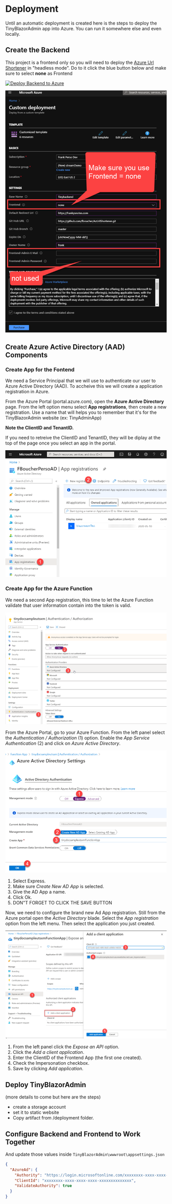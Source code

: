 # Deployment

 Until an automatic deployment is created here is the steps to deploy the TinyBlazorAdmin app into Azure. You can run it somewhere else and even locally.

## Create the Backend

This project is a frontend only so you will need to deploy the [Azure Url Shortener](https://github.com/FBoucher/AzUrlShortener) in "headless mode". Do to it click the blue button below and make sure to select **none** as Frontend

[![Deploy Backend to Azure](https://aka.ms/deploytoazurebutton)](https://portal.azure.com/?WT.mc_id=urlshortener-github-frbouche#create/Microsoft.Template/uri/https%3A%2F%2Fraw.githubusercontent.com%2FFBoucher%2FAzUrlShortener%2Fvnext%2Fdeployment%2FazureDeploy.json)

![CreateBackend][CreateBackend]

## Create Azure Active Directory (AAD) Components

### Create App for the Fontend

We need a Service Principal that we will use to authenticate our user to Azure Active Directory (AAD). To accheive this we will create a application registration in Azure.

From the Azure Portal (portal.azure.com), open the **Azure Active Directory** page. From the left option menu select **App registrations**, then create a new registration. Use a name that will helps you to remember that it's for the TinyBlazorAdmin website (ex: 
TinyAdminApp)

**Note the ClientID and TenantID.**

If you need to retreive the ClientID and TenantID, they will be diplay at the top of the page once you select an app in the portal.

![Create a new registration][newRegistration]


### Create App for the Azure Function

We need a second App registration, this time to let the Azure Function validate that user information contain into the token is valid.

![First steps to create the AD App registration][azFunction_Auth_step1]

From the Azure Portal, go to your Azure Function. From the left panel select the *Authentication / Authorization* (1) option. Enable the *App Service Authentication* (2) and click on *Azure Active Directory*.

![Configuring the App registration][azFunction_Auth_step2]

1. Select Express.
2. Make sure *Create New AD App* is selected.
3. Give the AD App a name.
4. Click Ok.
5. DON"T FORGET TO CLICK THE SAVE BUTTON

Now, we need to configure the brand new Ad App registration. Still from the Azure portal open the *Active Directory* blade. Select the *App registration* option from the left menu. Then select the application you just created.

![ConfigAzFuncADapp][ConfigAzFuncADapp]

1. From the left panel click the *Expose an API* option.
2. Click the *Add a client application*.
3. Enter the ClientID of the Frontend App (the first one created).
4. Check the Impersonation checkbox.
5. Save by clicking *Add application*.


## Deploy TinyBlazorAdmin

(more details to come but here are the steps)

- create a storage account 
- set it to static website
- Copy artifact from /deployment folder. 

## Configure Backend and Frontend to Work Together


And update those values inside `TinyBlazorAdmin\wwwroot\appsettings.json`

```json
{
  "AzureAd": {
    "Authority": "https://login.microsoftonline.com/xxxxxxxx-xxxx-xxxx-xxxx-xxxxxxxxxxxxxx",
    "ClientId": "xxxxxxxx-xxxx-xxxx-xxxx-xxxxxxxxxxxxxx",
    "ValidateAuthority": true
  }
}
```





[CreateBackend]: medias/CreateBackend.png
[newRegistration]: medias/newRegistration.png
[AddPolicy]: medias/AddPolicy.png
[EditKeyVault]: medias/EditKeyVault.png
[CreateSecrets]: medias/CreateSecrets.png
[azFunction_Auth_step1]: medias/azFunction_Auth_step1.png
[azFunction_Auth_step2]: medias/azFunction_Auth_step2.png
[ConfigAzFuncADapp]: medias/ConfigAzFuncADapp.png

